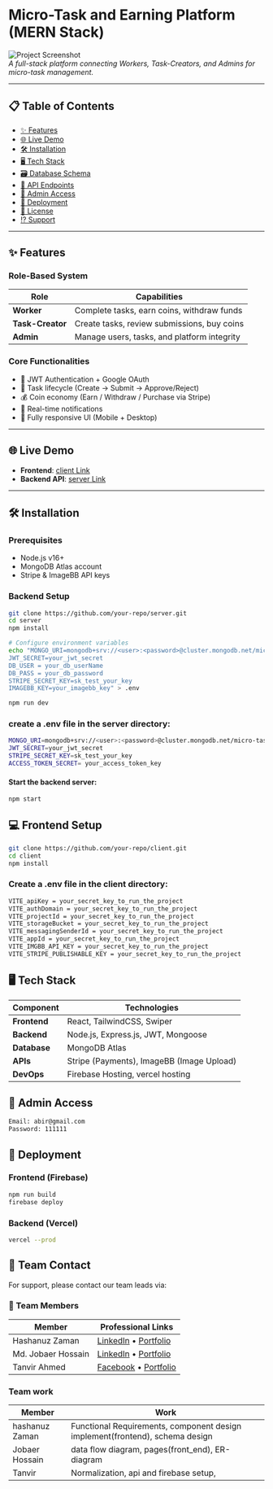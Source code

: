 # Micro-Task and Earning Platform (MERN Stack)

![Project Screenshot](https://i.imgur.com/J5q4T0j.png)  
_A full-stack platform connecting Workers, Task-Creators, and Admins for micro-task management._

---

## 📋 Table of Contents

- [✨ Features](#-features)
- [🌐 Live Demo](#-live-demo)
- [🛠️ Installation](#-installation)
- [🖥️ Tech Stack](#-tech-stack)
- [🗃️ Database Schema](#-database-schema)
- [🔌 API Endpoints](#-api-endpoints)
- [🔐 Admin Access](#-admin-access)
- [🚀 Deployment](#-deployment)
- [📜 License](#-license)
- [⁉️ Support](#-support)

---

## ✨ Features

### Role-Based System

| Role             | Capabilities                                |
| ---------------- | ------------------------------------------- |
| **Worker**       | Complete tasks, earn coins, withdraw funds  |
| **Task-Creator** | Create tasks, review submissions, buy coins |
| **Admin**        | Manage users, tasks, and platform integrity |

### Core Functionalities

- 🔐 JWT Authentication + Google OAuth
- 📝 Task lifecycle (Create → Submit → Approve/Reject)
- 💰 Coin economy (Earn / Withdraw / Purchase via Stripe)
- 🔔 Real-time notifications
- 📱 Fully responsive UI (Mobile + Desktop)

---

## 🌐 Live Demo

- **Frontend**: [client Link](https://work-managemnt.web.app/)
- **Backend API**: [server Link](https://task-management-himu005.vercel.app)

---

## 🛠️ Installation

### Prerequisites

- Node.js v16+
- MongoDB Atlas account
- Stripe & ImageBB API keys

### Backend Setup

```bash
git clone https://github.com/your-repo/server.git
cd server
npm install

# Configure environment variables
echo "MONGO_URI=mongodb+srv://<user>:<password>@cluster.mongodb.net/micro-task-db
JWT_SECRET=your_jwt_secret
DB_USER = your_db_userName
DB_PASS = your_db_password
STRIPE_SECRET_KEY=sk_test_your_key
IMAGEBB_KEY=your_imagebb_key" > .env

npm run dev
```

### create a .env file in the server directory:

```bash
MONGO_URI=mongodb+srv://<user>:<password>@cluster.mongodb.net/micro-task-db
JWT_SECRET=your_jwt_secret
STRIPE_SECRET_KEY=sk_test_your_key
ACCESS_TOKEN_SECRET= your_access_token_key
```

#### Start the backend server:

```bash
npm start
```

## 💻 Frontend Setup

```bash
git clone https://github.com/your-repo/client.git
cd client
npm install
```

### Create a .env file in the client directory:

```bash
VITE_apiKey = your_secret_key_to_run_the_project
VITE_authDomain = your_secret_key_to_run_the_project
VITE_projectId = your_secret_key_to_run_the_project
VITE_storageBucket = your_secret_key_to_run_the_project
VITE_messagingSenderId = your_secret_key_to_run_the_project
VITE_appId = your_secret_key_to_run_the_project
VITE_IMGBB_API_KEY = your_secret_key_to_run_the_project
VITE_STRIPE_PUBLISHABLE_KEY = your_secret_key_to_run_the_project
```

## 🖥️ Tech Stack

| Component    | Technologies                              |
| ------------ | ----------------------------------------- |
| **Frontend** | React, TailwindCSS, Swiper                |
| **Backend**  | Node.js, Express.js, JWT, Mongoose        |
| **Database** | MongoDB Atlas                             |
| **APIs**     | Stripe (Payments), ImageBB (Image Upload) |
| **DevOps**   | Firebase Hosting, vercel hosting          |

## 🔐 Admin Access

```bash
Email: abir@gmail.com
Password: 111111
```

## 🚀 Deployment

### Frontend (Firebase)

```bash
npm run build
firebase deploy
```

### Backend (Vercel)

```bash
vercel --prod
```

## 👥 Team Contact

For support, please contact our team leads via:

### 👥 Team Members

| Member             | Professional Links                                                                                                       |
| ------------------ | ------------------------------------------------------------------------------------------------------------------------ |
| Hashanuz Zaman     | [LinkedIn](https://www.linkedin.com/in/hashanuz-zaman-himu/) • [Portfolio](https://himu005-portfolio.netlify.app/)       |
| Md. Jobaer Hossain | [LinkedIn](https://www.linkedin.com/in/jobaer6767/) • [Portfolio](https://portfolio-nu-orpin-70.vercel.app/)             |
| Tanvir Ahmed       | [Facebook](https://www.facebook.com/Iftaker.siddique.tanveer) • [Portfolio](https://istanveer.github.io/Portfolio-IST-/) |

### Team work

| Member         | Work                                                                         |
| -------------- | ---------------------------------------------------------------------------- |
| hashanuz Zaman | Functional Requirements, component design implement(frontend), schema design |
| Jobaer Hossain | data flow diagram, pages(front_end), ER-diagram                              |
| Tanvir         | Normalization, api and firebase setup,                                       |
